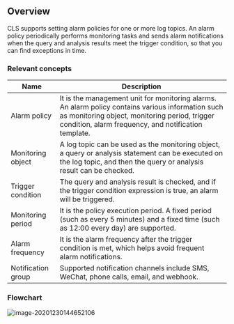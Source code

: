 ## Overview

CLS supports setting alarm policies for one or more log topics. An alarm policy periodically performs monitoring tasks and sends alarm notifications when the query and analysis results meet the trigger condition, so that you can find exceptions in time.

### Relevant concepts

| Name | Description |
|--------|------|
| Alarm policy | It is the management unit for monitoring alarms. An alarm policy contains various information such as monitoring object, monitoring period, trigger condition, alarm frequency, and notification template. |
| Monitoring object | A log topic can be used as the monitoring object, a query or analysis statement can be executed on the log topic, and then the query or analysis result can be checked. |
| Trigger condition | The query and analysis result is checked, and if the trigger condition expression is true, an alarm will be triggered. |
| Monitoring period | It is the policy execution period. A fixed period (such as every 5 minutes) and a fixed time (such as 12:00 every day) are supported. |
| Alarm frequency | It is the alarm frequency after the trigger condition is met, which helps avoid frequent alarm notifications. |
| Notification group | Supported notification channels include SMS, WeChat, phone calls, email, and webhook. |


### Flowchart

![image-20201230144652106](https://qcloudimg.tencent-cloud.cn/raw/9e338c05e4c15c75759a0dd04adf297a.png)

